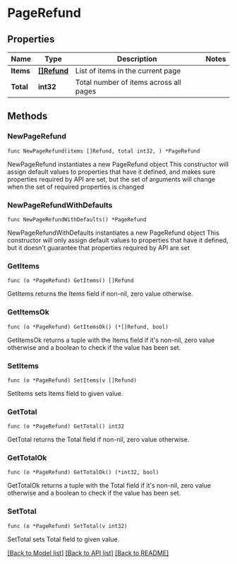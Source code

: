 # PageRefund

## Properties

Name | Type | Description | Notes
------------ | ------------- | ------------- | -------------
**Items** | [**[]Refund**](Refund.md) | List of items in the current page | 
**Total** | **int32** | Total number of items across all pages | 

## Methods

### NewPageRefund

`func NewPageRefund(items []Refund, total int32, ) *PageRefund`

NewPageRefund instantiates a new PageRefund object
This constructor will assign default values to properties that have it defined,
and makes sure properties required by API are set, but the set of arguments
will change when the set of required properties is changed

### NewPageRefundWithDefaults

`func NewPageRefundWithDefaults() *PageRefund`

NewPageRefundWithDefaults instantiates a new PageRefund object
This constructor will only assign default values to properties that have it defined,
but it doesn't guarantee that properties required by API are set

### GetItems

`func (o *PageRefund) GetItems() []Refund`

GetItems returns the Items field if non-nil, zero value otherwise.

### GetItemsOk

`func (o *PageRefund) GetItemsOk() (*[]Refund, bool)`

GetItemsOk returns a tuple with the Items field if it's non-nil, zero value otherwise
and a boolean to check if the value has been set.

### SetItems

`func (o *PageRefund) SetItems(v []Refund)`

SetItems sets Items field to given value.


### GetTotal

`func (o *PageRefund) GetTotal() int32`

GetTotal returns the Total field if non-nil, zero value otherwise.

### GetTotalOk

`func (o *PageRefund) GetTotalOk() (*int32, bool)`

GetTotalOk returns a tuple with the Total field if it's non-nil, zero value otherwise
and a boolean to check if the value has been set.

### SetTotal

`func (o *PageRefund) SetTotal(v int32)`

SetTotal sets Total field to given value.



[[Back to Model list]](../README.md#documentation-for-models) [[Back to API list]](../README.md#documentation-for-api-endpoints) [[Back to README]](../README.md)


